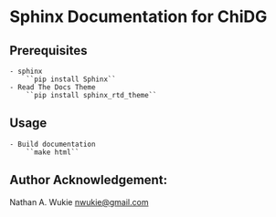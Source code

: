 # Sphinx Documentation for ChiDG


## Prerequisites

    - sphinx
        ``pip install Sphinx``
    - Read The Docs Theme
        ``pip install sphinx_rtd_theme``

## Usage

    - Build documentation
        ``make html``



## Author Acknowledgement:
Nathan A. Wukie   <nwukie@gmail.com>






